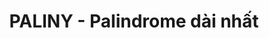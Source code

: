 ---
layout: post
title:  "PALINY - Palindrome dài nhất"
categories: [string, binary-search, brute-force]
code: PALINY
src: PALINY.cpp
---